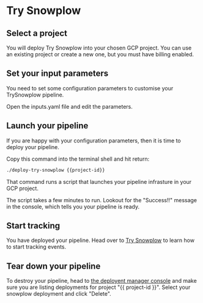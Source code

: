 # Try Snowplow

## Select a project

You will deploy Try Snowplow into your chosen GCP project.  You can use an existing project or create a new one, but you must have billing enabled.

<walkthrough-project-setup billing="true"></walkthrough-project-setup>

## Set your input parameters

You need to set some configuration parameters to customise your TrySnowplow pipeline.

Open the <walkthrough-editor-open-file filePath="./inputs.yaml">inputs.yaml</walkthrough-editor-open-file> file and edit the parameters.


## Launch your pipeline

If you are happy with your configuration parameters, then it is time to deploy your pipeline.

Copy this command into the terminal shell and hit return:

```sh
./deploy-try-snowplow {{project-id}}
```

That command runs a script that launches your pipeline infrasture in your GCP project.

The script takes a few minutes to run.  Lookout for the "Success!!" message in the console, which tells you your pipeline is ready.

## Start tracking

You have deployed your pipeline.  Head over to [Try Snowplow](https://try.snowplowanalytics.com/) to learn how to start tracking events.

## Tear down your pipeline

To destroy your pipeline, head to [the deployent manager console](https://console.cloud.google.com/dm/deployments) and make sure you are listing deployments for project "{{ project-id }}".  Select your snowplow deployment and click "Delete".

